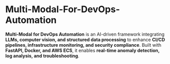 # Multi-Modal-For-DevOps-Automation
**Multi-Modal for DevOps Automation** is an AI-driven framework integrating **LLMs, computer vision, and structured data processing** to enhance **CI/CD pipelines, infrastructure monitoring, and security compliance**. Built with **FastAPI, Docker, and AWS ECS**, it enables **real-time anomaly detection, log analysis, and troubleshooting**. 
